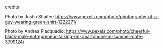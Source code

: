 credits 

Photo by Justin Shaifer: https://www.pexels.com/photo/photography-of-a-guy-wearing-green-shirt-1222271/

Photo by Andrea Piacquadio: https://www.pexels.com/photo/cheerful-black-male-entrepreneur-talking-on-smartphone-in-summer-cafe-3799124/